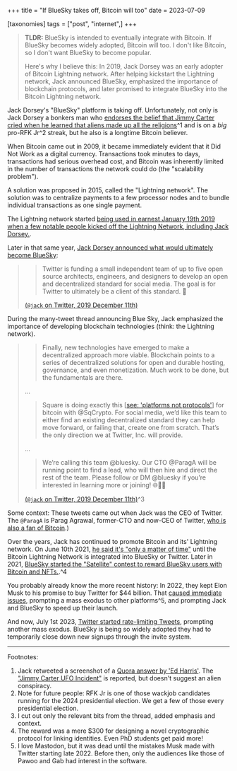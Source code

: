 +++
title = "If BlueSky takes off, Bitcoin will too"
date = 2023-07-09

[taxonomies]
tags = ["post", "internet",]
+++

> **TLDR:** BlueSky is intended to eventually integrate with Bitcoin. If BlueSky becomes widely adopted, Bitcoin will too. I don't like Bitcoin, so I don't want BlueSky to become popular.
> 
> Here's why I believe this: In 2019, Jack Dorsey was an early adopter of Bitcoin Lightning network. After helping kickstart the Lightning network, Jack announced BlueSky, emphasized the importance of blockchain protocols, and later promised to integrate BlueSky into the Bitcoin Lightning network.


Jack Dorsey's "BlueSky" platform is taking off. Unfortunately, not only is Jack Dorsey a bonkers man who [endorses the belief that Jimmy Carter cried when he learned that aliens made up all the religions](https://twitter.com/BrianJo78940026/status/1674770881955115009)^1 and is on a *big* pro-RFK Jr^2 streak, but he also is a longtime Bitcoin believer.

<!-- more -->

When Bitcoin came out in 2009, it became immediately evident that it Did Not Work as a digital currency. Transactions took minutes to days, transactions had serious overhead cost, and Bitcoin was inherently limited in the number of transactions the network could do (the "scalability problem").

A solution was proposed in 2015, called the "Lightning network". The solution was to centralize payments to a few processor nodes and to bundle individual transactions as one single payment.

The Lightning network started [being used in earnest January 19th 2019 when a few notable people kicked off the Lightning Network, including Jack Dorsey.](https://cointelegraph.com/news/the-lightning-torch-how-the-community-united-to-teach-jack-dorsey-about-feeless-rapid-off-chain-transactions).

Later in that same year, [Jack Dorsey announced what would ultimately become BlueSky](https://www.theverge.com/2019/12/11/21010856/twitter-jack-dorsey-bluesky-decentralized-social-network-research-moderation):

> > Twitter is funding a small independent team of up to five open source architects, engineers, and designers to develop an open and decentralized standard for social media. The goal is for Twitter to ultimately be a client of this standard. 🧵
> 
> [(`@jack` on Twitter, 2019 December 11th)](https://twitter.com/jack/status/1204766078468911106)

During the many-tweet thread announcing Blue Sky, Jack emphasized the importance of developing blockchain technologies (think: the Lightning network).

> > Finally, new technologies have emerged to make a decentralized approach more viable. Blockchain points to a series of decentralized solutions for open and durable hosting, governance, and even monetization. Much work to be done, but the fundamentals are there.
> 
> ...
> 
> > Square is doing exactly this \[[see: 'platforms not protocols'](https://knightcolumbia.org/content/protocols-not-platforms-a-technological-approach-to-free-speech)\] for bitcoin with @SqCrypto. For social media, we’d like this team to either find an existing decentralized standard they can help move forward, or failing that, create one from scratch. That’s the only direction we at Twitter, Inc. will provide.
> 
> ...
> 
> > We’re calling this team  @bluesky. Our CTO @ParagA will be running point to find a lead, who will then hire and direct the rest of the team. Please follow or DM  @bluesky if you’re interested in learning more or joining! 🌐💬💙
> 
> [(`@jack` on Twitter, 2019 December 11th)](https://twitter.com/jack/status/1204766078468911106)^3

Some context: These tweets came out when Jack was the CEO of Twitter. The `@ParagA` is Parag Agrawal, former-CTO and now-CEO of Twitter, [who is also a fan of Bitcoin](https://twitter.com/paraga/status/1193248318249414656).)

Over the years, Jack has continued to promote Bitcoin and its' Lightning network. On June 10th 2021, [he said it's "only a matter of time"](https://twitter.com/jack/status/1403174877444587523) until the Bitcoin Lightning Network is integrated into BlueSky or Twitter. Later in 2021, [BlueSky started the "Satellite" contest to reward BlueSky users with Bitcoin and NFTs.](https://blueskyweb.xyz/blog/satellite).^4

You probably already know the more recent history: In 2022, they kept Elon Musk to his promise to buy Twitter for $44 billion. That [caused immediate issues](https://twitterisgoinggreat.com/), prompting a mass exodus to other platforms^5, and prompting Jack and BlueSky to speed up their launch.

And now, July 1st 2023, [Twitter started rate-limiting Tweets](https://news.ycombinator.com/item?id=36552324), prompting another mass exodus. BlueSky is being so widely adopted they had to temporarily close down new signups through the invite system.

---

Footnotes:

1. Jack retweeted a screenshot of a [Quora answer by 'Ed Harris'](https://www.quora.com/What-was-Jimmy-Carter-told-about-UFOs-that-made-him-cry?share=1).  The ["Jimmy Carter UFO Incident"](https://en.wikipedia.org/wiki/Jimmy_Carter_UFO_incident) is reported, but doesn't suggest an alien conspiracy.
2. Note for future people: RFK Jr is one of those wackjob candidates running for the 2024 presidential election. We get a few of those every  presidential election. 
3. I cut out only the relevant bits from the thread, added emphasis and context.
4. The reward was a mere $300 for designing a novel cryptographic protocol for linking identities. Even PhD students get paid more! 
5. I love Mastodon, but it was dead until the mistakes Musk made with Twitter starting late 2022. Before then, only the audiences like those of Pawoo and Gab had interest in the software.